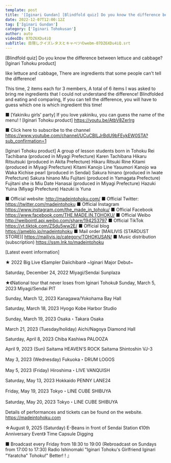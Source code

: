 ```yaml
---
template: post
title: '[Iginari Gundan] [Blindfold quiz] Do you know the difference between lettuce and cabbage?'
date: 2022-12-07T12:00:12Z
tag: ['Iginari Gundan']
category: ['Iginari Tohokusan']
author: auto 
videoID: 07DZ6XDu4iQ
subTitle: 目隠しクイズレタスとキャベツのwebm-07DZ6XDu4iQ.srt
---
```

[Blindfold quiz] Do you know the difference between lettuce and cabbage? [Iginari Tohoku product]

like lettuce and cabbage,
There are ingredients that some people can't tell the difference!

This time, 2 items each for 3 members,
A total of 6 items I was asked to bring me ingredients that I could not understand the difference!
Blindfolded and eating and comparing,
If you can tell the difference, you will have to guess which one is which ingredient this time!

■ [Yakiniku girls' party] If you love yakiniku, you can guess the name of the menu! ! [Iginari Tohoku product]
https://youtu.be/AtbV8Zerlrg

■ Click here to subscribe to the channel
https://www.youtube.com/channel/UCuCBILJrBdU9bFEykEW0STA?sub_confirmation=1


[Iginari Tohoku product]
A group of lesson students born in Tohoku
Rei Tachibana (produced in Miyagi Prefecture) Karen Tachibana
Hikaru Ritsutsuki (produced in Akita Prefecture) Hikaru Ritsuki
Rine Kitami (produced in Miyagi Prefecture) Kitami Kanojo Line
Yasumori Kanojo wa Waka
Kichise pearl (produced in Sendai)
Sakura hinano (produced in Iwate Prefecture) Sakura hinano
Miu Fujitani (produced in Yamagata Prefecture) Fujitani she is Miu
Date Hanasai (produced in Miyagi Prefecture)
Hazuki Yuina (Miyagi Prefecture) Hazuki is Yuna

■ Official website: http://madeintohoku.com/
■ Official Twitter: https://twitter.com/madeintohoku
■ Official Instagram https://www.instagram.com/the_made_in_tohoku/
■ Official Facebook https://www.facebook.com/THE.MADE.IN.TOHOKU/
■ Official Weibo http://weibointl.api.weibo.com/share/194253797
■ Official TikTok https://vt.tiktok.com/ZSdu5ww2E/
■ Official blog https://ameblo.jp/madeintohoku
■ Mail order [MAILIVIS (STARDUST STORE)] https://mailivis.jp/category/TOHOKUSAN/
■ Music distribution (subscription) https://ssm.lnk.to/madeintohoku


[Latest event information]

★ 2022 Big Live
《Sampler Daiichiban》
~Iginari Major Debut~

Saturday, December 24, 2022
Miyagi/Sendai Sunplaza

★《National tour that never loses from Iginari Tohoku》
Sunday, March 5, 2023
Miyagi/Sendai PIT

Sunday, March 12, 2023
Kanagawa/Yokohama Bay Hall

Saturday, March 18, 2023
Hyogo Kobe Harbor Studio

Sunday, March 19, 2023
Osaka・Takara Osaka

March 21, 2023 (Tuesday/holiday)
Aichi/Nagoya Diamond Hall

Saturday, April 8, 2023
Chiba Kashiwa PALOOZA

April 9, 2023 (Sun)
Saitama HEAVEN’S ROCK Saitama Shintoshin VJ-3

May 3, 2023 (Wednesday)
Fukuoka・DRUM LOGOS

May 5, 2023 (Friday)
Hiroshima・LIVE VANQUISH

Saturday, May 13, 2023
Hokkaido PENNY LANE24

Friday, May 19, 2023
Tokyo・LINE CUBE SHIBUYA

Saturday, May 20, 2023
Tokyo・LINE CUBE SHIBUYA

Details of performances and tickets can be found on the website.
https://madeintohoku.com

☆August 9, 2025 (Saturday) E-Beans in front of Sendai Station
《10th Anniversary Event》 Time Capsule Digging

 
■ Broadcast every Friday from 18:30 to 19:00 (Rebroadcast on Sundays from 17:00 to 17:30)
Radio Ishinomaki "Iginari Tohoku's Girlfriend Iginari "Yaratcha" Tohoku!" Better! ! 』
